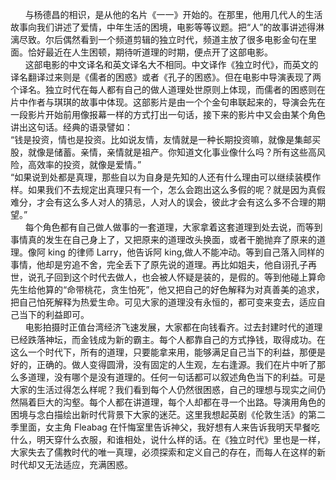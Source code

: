 &nbsp;&nbsp;&nbsp;&nbsp;&nbsp; 与杨德昌的相识，是从他的名片《一一》开始的。在那里，他用几代人的生活故事向我们讲述了爱情，中年生活的困境，电影等等议题。把“人”的故事讲述得淋漓尽致。尔后偶然看到一个频道剪辑的独立时代，频道主放了很多电影金句在里面。恰好最近在人生困顿，期待听道理的时期，便点开了这部电影。\
&nbsp;&nbsp;&nbsp;&nbsp;&nbsp; 这部电影的中文译名和英文译名大不相同。中文译作《独立时代》，而英文的译名翻译过来则是《儒者的困惑》或者《孔子的困惑》。但在电影中导演表现了两个译名。独立时代在每人都有自己的做人道理处世原则上体现，而儒者的困惑则在片中作者与琪琪的故事中体现。这部影片是由一个个金句串联起来的，导演会先在一段影片开始前用像报幕一样的方式打出一句话，接下来的影片中又会由某个角色讲出这句话。经典的语录譬如：\
“钱是投资，情也是投资。比如说友情，友情就是一种长期投资嘛，就像是集邮买股，就像是储蓄。亲情，亲情就是祖产。你知道文化事业像什么吗？所有这些高风险，高效率的投资，就像是爱情。”\
“如果说到处都是真理，那些自以为自身是先知的人还有什么理由可以继续装模作样。如果我们不去规定出真理只有一个，怎么会跑出这么多假的呢？就是因为真假难分，才会有这么多人对人的猜忌，人对人的误会，彼此才会有这么多不合理的期望。”\
&nbsp;&nbsp;&nbsp;&nbsp;&nbsp; 每个角色都有自己做人做事的一套道理，大家拿着这套道理到处去说，而等到事情真的发生在自己身上了，又把原来的道理改头换面，或者干脆抛弃了原来的道理。像阿 king 的律师 Larry，他告诉阿 king,做人不能冲动。等到自己落入同样的事情，他却是穷追不舍，完全丢下了原先说的道理。再比如姐夫，他自诩孔子再世，说孔子回到这个时代去做人，也会被人怀疑是装的，是假的。等到他碰上算命先生给他算的“命带桃花，贪生怕死”，他又把自己的好色解释为对真善美的追求，把自己怕死解释为热爱生命。可见大家的道理没有永恒的，都可变来变去，适应自己当下的利益即可。\
&nbsp;&nbsp;&nbsp;&nbsp;&nbsp; 电影拍摄时正值台湾经济飞速发展，大家都在向钱看齐。过去封建时代的道理已经跌落神坛，而金钱成为新的霸主。每个人都靠自己的方式挣钱，取得成功。在这么一个时代下，所有的道理，只要能拿来用，能够满足自己当下的利益，那便是好的，正确的。做人变得圆滑，没有固定的人生观，左右逢源。我们在片中听了那么多道理，没有哪个是没有道理的。任何一句话都可以叙述角色当下的利益。可是大家的生活过得怎么样呢？我们看到每个人仍然很困惑，自己的理想与现实之间仍然隔着巨大的沟壑。每个人都在讲道理，每个人却都在寻一个出路。导演用角色的困境与念白描绘出新时代背景下大家的迷茫。这里我想起英剧《伦敦生活》的第二季里面，女主角 Fleabag 在忏悔室里告诉神父，我好想有人来告诉我明天早餐吃什么，明天穿什么衣服，和谁相处，说什么样的话。在《独立时代》里也是一样，大家失去了儒教时代的唯一真理，必须探索和定义自己的存在，而每人在这样的新时代却又无法适应，充满困惑。
